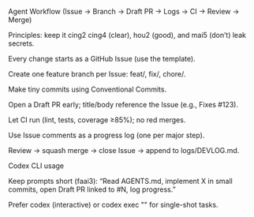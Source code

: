 
Agent Workflow (Issue → Branch → Draft PR → Logs → CI → Review → Merge)

Principles: keep it cing2 cing4 (clear), hou2 (good), and mai5 (don’t) leak secrets.

Every change starts as a GitHub Issue (use the template).

Create one feature branch per Issue: feat/<slug>, fix/<slug>, chore/<slug>.

Make tiny commits using Conventional Commits.

Open a Draft PR early; title/body reference the Issue (e.g., Fixes #123).

Let CI run (lint, tests, coverage ≥85%); no red merges.

Use Issue comments as a progress log (one per major step).

Review → squash merge → close Issue → append to logs/DEVLOG.md.

Codex CLI usage

Keep prompts short (faai3): “Read AGENTS.md, implement X in small commits, open Draft PR linked to #N, log progress.”

Prefer codex (interactive) or codex exec "<instruction>" for single-shot tasks.
